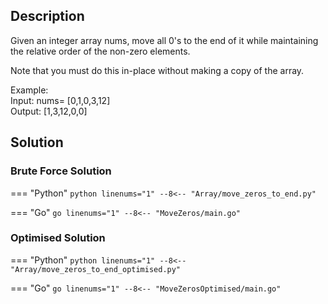 ## Description
Given an integer array nums, move all 0's to the end of it while maintaining the relative order of the non-zero elements.

Note that you must do this in-place without making a copy of the array.



Example:<br>
Input: nums= [0,1,0,3,12]<br>
Output: [1,3,12,0,0]


## Solution
### Brute Force Solution
=== "Python"
    ```python linenums="1"
    --8<-- "Array/move_zeros_to_end.py"
    ```

=== "Go"
    ```go linenums="1"
    --8<-- "MoveZeros/main.go"
    ```

### Optimised Solution
=== "Python"
    ```python linenums="1"
    --8<-- "Array/move_zeros_to_end_optimised.py"
    ```

=== "Go"
    ```go linenums="1"
    --8<-- "MoveZerosOptimised/main.go"
    ```